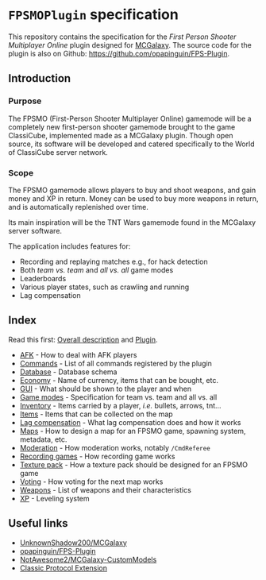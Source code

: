 # `FPSMOPlugin` specification

This repository contains the specification for the *First Person Shooter Multiplayer Online* plugin designed for [MCGalaxy](https://github.com/UnknownShadow200/MCGalaxy). The source code for the plugin is also on Github: <https://github.com/opapinguin/FPS-Plugin>.

## Introduction

### Purpose

The FPSMO (First-Person Shooter Multiplayer Online) gamemode will be a completely new first-person shooter gamemode brought to the game ClassiCube, implemented made as a MCGalaxy plugin. Though open source, its software will be developed and catered specifically to the World of ClassiCube server network.

### Scope

The FPSMO gamemode allows players to buy and shoot weapons, and gain money and XP in return. Money can be used to buy more weapons in return, and is automatically replenished over time.

Its main inspiration will be the TNT Wars gamemode found in the MCGalaxy server software.

The application includes features for:

+ Recording and replaying matches e.g., for hack detection
+ Both *team vs. team* and *all vs. all* game modes
+ Leaderboards
+ Various player states, such as crawling and running
+ Lag compensation

## Index

Read this first: [Overall description](Overall%20description.md) and [Plugin](Plugin.md).

+ [AFK](AFK.md) - How to deal with AFK players
+ [Commands](Commands.md) - List of all commands registered by the plugin
+ [Database](Database.md) - Database schema
+ [Economy](Economy.md) - Name of currency, items that can be bought, etc.
+ [GUI](GUI.md) - What should be shown to the player and when
+ [Game modes](Game%20modes.md) - Specification for team vs. team and all vs. all
+ [Inventory](Inventory.md) - Items carried by a player, *i.e.* bullets, arrows, tnt...
+ [Items](Items.md) - Items that can be collected on the map
+ [Lag compensation](Lag%20compensation.md) - What lag compensation does and how it works
+ [Maps](Maps.md) - How to design a map for an FPSMO game, spawning system, metadata, etc.
+ [Moderation](Moderation.md) - How moderation works, notably `/CmdReferee`
+ [Recording games](Recording%20games.md) - How recording game works
+ [Texture pack](Texture%20pack.md) - How a texture pack should be designed for an FPSMO game
+ [Voting](Voting.md) - How voting for the next map works
+ [Weapons](Weapons.md) - List of weapons and their characteristics
+ [XP](XP.md) - Leveling system

## Useful links

+ [UnknownShadow200/MCGalaxy](https://github.com/UnknownShadow200/MCGalaxy)
+ [opapinguin/FPS-Plugin](https://github.com/opapinguin/FPS-Plugin)
+ [NotAwesome2/MCGalaxy-CustomModels](https://github.com/NotAwesome2/MCGalaxy-CustomModels)
+ [Classic Protocol Extension](https://c4k3.github.io/wiki.vg/Classic_Protocol_Extension.html)

